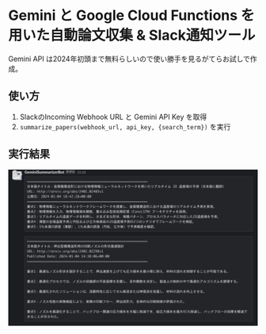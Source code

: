 # Gemini と Google Cloud Functions を用いた自動論文収集 & Slack通知ツール

Gemini API は2024年初頭まで無料らしいので使い勝手を見るがてらお試しで作成。

## 使い方

1. SlackのIncoming Webhook URL と Gemini API Key を取得 
2. `summarize_papers(webhook_url, api_key, {search_term})` を実行

## 実行結果

![result](slack_notify.png)
